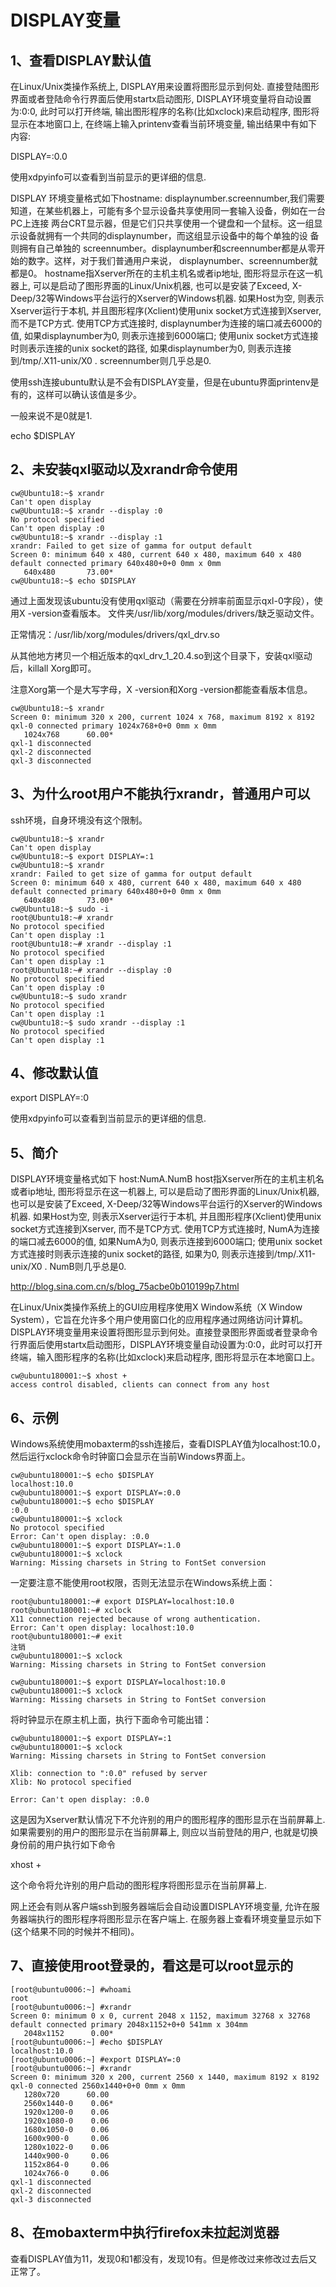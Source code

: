 # DISPLAY变量

## 1、查看DISPLAY默认值
在Linux/Unix类操作系统上, DISPLAY用来设置将图形显示到何处. 直接登陆图形界面或者登陆命令行界面后使用startx启动图形, DISPLAY环境变量将自动设置为:0:0, 此时可以打开终端, 输出图形程序的名称(比如xclock)来启动程序, 图形将显示在本地窗口上, 在终端上输入printenv查看当前环境变量, 输出结果中有如下内容:

DISPLAY=:0.0

使用xdpyinfo可以查看到当前显示的更详细的信息.

DISPLAY 环境变量格式如下hostname: displaynumber.screennumber,我们需要知道，在某些机器上，可能有多个显示设备共享使用同一套输入设备，例如在一台PC上连接 两台CRT显示器，但是它们只共享使用一个键盘和一个鼠标。这一组显示设备就拥有一个共同的displaynumber，而这组显示设备中的每个单独的设 备则拥有自己单独的 screennumber。displaynumber和screennumber都是从零开始的数字。这样，对于我们普通用户来说， displaynumber、screennumber就都是0。 hostname指Xserver所在的主机主机名或者ip地址, 图形将显示在这一机器上, 可以是启动了图形界面的Linux/Unix机器, 也可以是安装了Exceed, X-Deep/32等Windows平台运行的Xserver的Windows机器. 如果Host为空, 则表示Xserver运行于本机, 并且图形程序(Xclient)使用unix socket方式连接到Xserver, 而不是TCP方式. 使用TCP方式连接时, displaynumber为连接的端口减去6000的值, 如果displaynumber为0, 则表示连接到6000端口; 使用unix socket方式连接时则表示连接的unix socket的路径, 如果displaynumber为0, 则表示连接到/tmp/.X11-unix/X0 . screennumber则几乎总是0.

使用ssh连接ubuntu默认是不会有DISPLAY变量，但是在ubuntu界面printenv是有的，这样可以确认该值是多少。

一般来说不是0就是1.

echo $DISPLAY

## 2、未安装qxl驱动以及xrandr命令使用
```
cw@Ubuntu18:~$ xrandr
Can't open display
cw@Ubuntu18:~$ xrandr --display :0
No protocol specified
Can't open display :0
cw@Ubuntu18:~$ xrandr --display :1
xrandr: Failed to get size of gamma for output default
Screen 0: minimum 640 x 480, current 640 x 480, maximum 640 x 480
default connected primary 640x480+0+0 0mm x 0mm
   640x480       73.00*
cw@Ubuntu18:~$ echo $DISPLAY
```

通过上面发现该ubuntu没有使用qxl驱动（需要在分辨率前面显示qxl-0字段），使用X -version查看版本。
文件夹/usr/lib/xorg/modules/drivers/缺乏驱动文件。

正常情况：/usr/lib/xorg/modules/drivers/qxl_drv.so

从其他地方拷贝一个相近版本的qxl_drv_1_20.4.so到这个目录下，安装qxl驱动后，killall Xorg即可。

注意Xorg第一个是大写字母，X -version和Xorg -version都能查看版本信息。

```
cw@Ubuntu18:~$ xrandr
Screen 0: minimum 320 x 200, current 1024 x 768, maximum 8192 x 8192
qxl-0 connected primary 1024x768+0+0 0mm x 0mm
   1024x768      60.00*
qxl-1 disconnected
qxl-2 disconnected
qxl-3 disconnected
```

## 3、为什么root用户不能执行xrandr，普通用户可以
ssh环境，自身环境没有这个限制。
```
cw@Ubuntu18:~$ xrandr
Can't open display
cw@Ubuntu18:~$ export DISPLAY=:1
cw@Ubuntu18:~$ xrandr
xrandr: Failed to get size of gamma for output default
Screen 0: minimum 640 x 480, current 640 x 480, maximum 640 x 480
default connected primary 640x480+0+0 0mm x 0mm
   640x480       73.00*
cw@Ubuntu18:~$ sudo -i
root@Ubuntu18:~# xrandr
No protocol specified
Can't open display :1
root@Ubuntu18:~# xrandr --display :1
No protocol specified
Can't open display :1
root@Ubuntu18:~# xrandr --display :0
No protocol specified
Can't open display :0
cw@Ubuntu18:~$ sudo xrandr
No protocol specified
Can't open display :1
cw@Ubuntu18:~$ sudo xrandr --display :1
No protocol specified
Can't open display :1
```

## 4、修改默认值
export DISPLAY=:0

使用xdpyinfo可以查看到当前显示的更详细的信息.

## 5、简介
DISPLAY环境变量格式如下
       host:NumA.NumB
host指Xserver所在的主机主机名或者ip地址, 图形将显示在这一机器上, 可以是启动了图形界面的Linux/Unix机器, 也可以是安装了Exceed, X-Deep/32等Windows平台运行的Xserver的Windows机器. 如果Host为空, 则表示Xserver运行于本机, 并且图形程序(Xclient)使用unix socket方式连接到Xserver, 而不是TCP方式. 使用TCP方式连接时, NumA为连接的端口减去6000的值, 如果NumA为0, 则表示连接到6000端口; 使用unix socket方式连接时则表示连接的unix socket的路径, 如果为0, 则表示连接到/tmp/.X11-unix/X0 . NumB则几乎总是0.

http://blog.sina.com.cn/s/blog_75acbe0b010199p7.html

在Linux/Unix类操作系统上的GUI应用程序使用X Window系统（X Window System），它旨在允许多个用户使用窗口化的应用程序通过网络访问计算机。 DISPLAY环境变量用来设置将图形显示到何处。直接登录图形界面或者登录命令行界面后使用startx启动图形，DISPLAY环境变量自动设置为:0:0，此时可以打开终端，输入图形程序的名称(比如xclock)来启动程序, 图形将显示在本地窗口上。
```
cw@ubuntu180001:~$ xhost +
access control disabled, clients can connect from any host
```

## 6、示例
Windows系统使用mobaxterm的ssh连接后，查看DISPLAY值为localhost:10.0，然后运行xclock命令时钟窗口会显示在当前Windows界面上。
```
cw@ubuntu180001:~$ echo $DISPLAY
localhost:10.0
cw@ubuntu180001:~$ export DISPLAY=:0.0
cw@ubuntu180001:~$ echo $DISPLAY
:0.0
cw@ubuntu180001:~$ xclock
No protocol specified
Error: Can't open display: :0.0
cw@ubuntu180001:~$ export DISPLAY=:1.0
cw@ubuntu180001:~$ xclock
Warning: Missing charsets in String to FontSet conversion
```

一定要注意不能使用root权限，否则无法显示在Windows系统上面：
```
root@ubuntu180001:~# export DISPLAY=localhost:10.0
root@ubuntu180001:~# xclock
X11 connection rejected because of wrong authentication.
Error: Can't open display: localhost:10.0
root@ubuntu180001:~# exit
注销
cw@ubuntu180001:~$ xclock
Warning: Missing charsets in String to FontSet conversion

cw@ubuntu180001:~$ export DISPLAY=localhost:10.0
cw@ubuntu180001:~$ xclock
Warning: Missing charsets in String to FontSet conversion
```

将时钟显示在原主机上面，执行下面命令可能出错：
```
cw@ubuntu180001:~$ export DISPLAY=:1
cw@ubuntu180001:~$ xclock
Warning: Missing charsets in String to FontSet conversion

Xlib: connection to ":0.0" refused by server
Xlib: No protocol specified

Error: Can't open display: :0.0
```
这是因为Xserver默认情况下不允许别的用户的图形程序的图形显示在当前屏幕上. 如果需要别的用户的图形显示在当前屏幕上, 则应以当前登陆的用户, 也就是切换身份前的用户执行如下命令

xhost +

这个命令将允许别的用户启动的图形程序将图形显示在当前屏幕上.

网上还会有则从客户端ssh到服务器端后会自动设置DISPLAY环境变量, 允许在服务器端执行的图形程序将图形显示在客户端上. 在服务器上查看环境变量显示如下(这个结果不同的时候并不相同)。

## 7、直接使用root登录的，看这是可以root显示的
```
[root@ubuntu0006:~] #whoami
root
[root@ubuntu0006:~] #xrandr
Screen 0: minimum 0 x 0, current 2048 x 1152, maximum 32768 x 32768
default connected primary 2048x1152+0+0 541mm x 304mm
   2048x1152      0.00*
[root@ubuntu0006:~] #echo $DISPLAY
localhost:10.0
[root@ubuntu0006:~] #export DISPLAY=:0
[root@ubuntu0006:~] #xrandr
Screen 0: minimum 320 x 200, current 2560 x 1440, maximum 8192 x 8192
qxl-0 connected 2560x1440+0+0 0mm x 0mm
   1280x720      60.00
   2560x1440-0    0.06*
   1920x1200-0    0.06
   1920x1080-0    0.06
   1680x1050-0    0.06
   1600x900-0     0.06
   1280x1022-0    0.06
   1440x900-0     0.06
   1152x864-0     0.06
   1024x766-0     0.06
qxl-1 disconnected
qxl-2 disconnected
qxl-3 disconnected
```

## 8、在mobaxterm中执行firefox未拉起浏览器
查看DISPLAY值为11，发现0和1都没有，发现10有。但是修改过来修改过去后又正常了。





